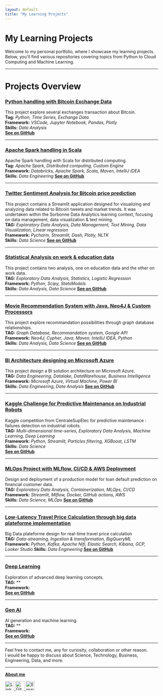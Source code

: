 ```yaml
---
layout: default
title: "My Learning Projects"
---
```


<!-- Google tag (gtag.js) -->
<script async src="https://www.googletagmanager.com/gtag/js?id=G-CTDYV2ZQPN"></script>
<script>
  window.dataLayer = window.dataLayer || [];
  function gtag(){dataLayer.push(arguments);}
  gtag('js', new Date());

  gtag('config', 'G-CTDYV2ZQPN');
</script>

# My Learning Projects

Welcome to my personal portfolio, where I showcase my learning projects. Below, you'll find various repositories covering topics from Python to Cloud Computing and Machine Learning.

---

# Projects Overview

### **[Python handling with Bitcoin Exchange Data](_projects/project1.md)**
This project explore several exchanges transaction about Bitcoin.  
**Tag:** *Python, Time Series, Exchange Data.*   
**Framework:** *VSCode, Jupyter Notebook, Pandas, Plotly*  
**Skills:** *Data Analysis*  
**[See on GitHub](https://github.com/mriusero/projet-python)**  

---

### **[Apache Spark handling in Scala](_projects/project2.md)**
Apache Spark handling with Scala for distributed computing.  
**Tag:** *Apache Spark, Distributed computing, Custom Engine*  
**Framework:** *Databricks, Apache Spark, Scala, Maven, IntelliJ IDEA*   
**Skills:** *Data Engineering* 
**[See on GitHub](https://github.com/mriusero/projet-cloud-1)**

---

### **[Twitter Sentiment Analysis for Bitcoin price prediction](_projects/project3.md)**
This project contains a Streamlit application designed for visualizing and analyzing data related to Bitcoin tweets and market trends.
It was undertaken within the Sorbonne Data Analytics learning context, focusing on data management, data visualization & text mining.  
**TAG:** *Exploratory Data Analysis, Data Management, Text Mining, Data Visualization, Linear regression*   
**Framework:** *Pycharm, Streamlit, Dash, Plotly, NLTK*  
**Skills:** *Data Science* 
**[See on GitHub](https://github.com/mriusero/projet-sda-dash-streamlit)**  

---

### **[Statistical Analysis on work & education data](_projects/project4.md)** 
This project contains two analysis, one on education data and the other on work data.  
**TAG:** *Exploratory Data Analysis, Statistics, Logistic Regression*   
**Framework:** *Python, Scipy, StatsModels*   
**Skills:** *Data Analysis, Data Science* 
**[See on GitHub](https://github.com/mriusero/projet-statistique)**

---

### **[Movie Recommendation System with Java, Neo4J & Custom Processors](_projects/project5.md)**  
This project explore recommandation possibilities through graph database relationships.  
**TAG:** *Graph Database, Recommandation system, Google API*     
**Framework:** *Neo4J, Cypher, Java, Maven, IntelliJ IDEA, Python*  
**Skills:** *Data Analysis, Data Science* 
**[See on GitHub](https://github.com/mriusero/projet-cloud-2)**

---

### **[BI Architecture designing on Microsoft Azure](_projects/project6.md)**  
This project design a BI solution architecture on Microsoft Azure.  
**TAG:** *Data Engineering, Datalake, DataWarehouse, Business Intelligence*         
**Framework:** *Microsoft Azure, Virtual Machine, Power BI*  
**Skills:** *Data Engineering, Data Analysis* 
**[See on GitHub](https://github.com/mriusero/projet-BI)**  

---

### **[Kaggle Challenge for Predictive Maintenance on Industrial Robots](_projects/project7.md)**  
Kaggle competition from CentraleSupElec for predictive maintenance : failures detection on industrial robots.  
**TAG:** *Multi-dimensional time-series, Exploratory Data Analysis, Machine Learning, Deep Learning*       
**Framework:**  *Python, Streamlit, Particles filtering, XGBoost, LSTM*  
**Skills:** *Data Science*   
**[See on GitHub](https://github.com/mriusero/projet-sda-machine-learning)**  

---

### **[MLOps Project with MLflow, CI/CD & AWS Deployment](_projects/project8.md)**  
Design and deployment of a production model for loan default prediction on financial customer data.  
**TAG:** *Exploratory Data Analysis, Containerization, MLOps, CI/CD*          
**Framework:** *Streamlit, Mlflow, Docker, GitHub actions, AWS*  
**Skills:** *Data Science, MLOps*
**[See on GitHub](https://github.com/mriusero/projet-sda-mlops)**  

---

### **[Low-Latency Travel Price Calculation through big data plateforme implementation](_projects/project9.md)**  
Big Data plateforme design for real-time travel price calculation  
**TAG:** *Data-streaming, Ingestion & transformation, BigQueryML*          
**Framework:** *Python, Kafka, Apache Nifi, Elastic Search, Kibana, GCP, Looker Studio*
**Skills:** *Data Engineering*
**[See on GitHub](https://github.com/mriusero/projet-sda-cloud-3)**  

---

### **[Deep Learning](_project/project10.md)**  
Exploration of advanced deep learning concepts.  
**TAG:** **            
**Framework:**  
**[See on GitHub](https://github.com/mriusero/to-create)**  

---

### **[Gen AI](_project/project11.md)**  
AI generation and machine learning.  
**TAG:** **          
**Framework:**  
**[See on GitHub](https://github.com/mriusero/to-create)**  

---

Feel free to contact me, any for curiosity, collaboration or other reason.  
I would be happy to discuss about Science, Technology, Business, Engineering, Data, and more.

---
**[About me](pages/about.md)**

<a href="https://www.linkedin.com/in/marius-ayrault/">
  <img src="https://cdn-icons-png.flaticon.com/512/174/174857.png" alt="LinkedIn" width="30" height="30">
</a>
<a href="https://github.com/mriusero">
  <img src="https://cdn-icons-png.flaticon.com/512/25/25231.png" alt="GitHub" width="30" height="30">
</a>
<a href="mailto:marius.ayrault@outlook.com">
  <img src="https://cdn-icons-png.flaticon.com/512/561/561127.png" alt="Email" width="30" height="30">
</a>
